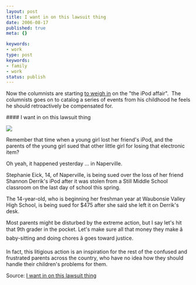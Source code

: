 ```yaml
---
layout: post
title: I want in on this lawsuit thing
date: 2006-08-17
published: true
meta: {}

keywords:
- work
type: post
keywords:
- family
- work
status: publish
---
```



Now the columnists are starting [to weigh in](http://www.suburbanchicagonews.com/sunpub/naper/columnists/mitchell/6_5_na18_mikecol_s10817.htm) on the "the iPod affair".  The columnists goes on to catalog a series of events from his childhood he feels he should retroactively be compensated for. 

 <!-- blockquote  --> #### I want in on this lawsuit thing

[![](http://www.suburbanchicagonews.com/images/columnists/mike_mitchell.jpg)](mailto:mmitchell@scn1.com?subject=Web.Column.Response.Mitchell)

Remember that time when a young girl lost her friend's iPod, and the parents of the young girl sued that other little girl for losing that electronic item?



Oh yeah, it happened yesterday ... in Naperville.



Stephanie Eick, 14, of Naperville, is being sued over the loss of her friend Shannon Derrik's iPod after it was stolen from a Still Middle School classroom on the last day of school this spring.



The 14-year-old, who is beginning her freshman year at Waubonsie Valley High School, is being sued for $475 after she said she left it on Derrik's desk.



Most parents might be disturbed by the extreme action, but I say let's hit that 9th grader in the pocket. Let's make sure all that money they make â baby-sitting and doing chores â goes toward justice.



In fact, this litigious action is an inspiration for the rest of the confused and frustrated parents across the country, who have no idea how they should handle their children's problems for them.

<!-- endblockquote  -->

Source: [I want in on this lawsuit thing](http://www.suburbanchicagonews.com/sunpub/naper/columnists/mitchell/6_5_na18_mikecol_s10817.htm)

